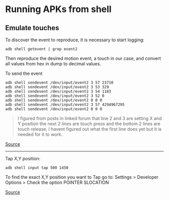 # Running APKs from shell

## Emulate touches
To discover the event to reproduce, it is necessary to start logging:

`adb shell getevent | grep event2`

Then reproduce the desired motion event, a touch in our case, and convert all values from hex in dump to decimal values.

To send the event

```shell
adb shell sendevent /dev/input/event2 3 57 23710
adb shell sendevent /dev/input/event2 3 53 329
adb shell sendevent /dev/input/event2 3 54 1183
adb shell sendevent /dev/input/event2 3 52 0
adb shell sendevent /dev/input/event2 0 0 0
adb shell sendevent /dev/input/event2 3 57 4294967295
adb shell sendevent /dev/input/event2 0 0 0
```

> I figured from posts in linked forum that line 2 and 3 are setting X and Y position the next 2 lines are touch press and the bottom 2 lines are touch release, I havent figured out what the first line does yet but it is needed for it to work.

[Source](http://stackoverflow.com/questions/8647826/simulating-touch-using-adb)

---

Tap X,Y position:

`adb shell input tap 500 1450`

To find the exact X,Y position you want to Tap go to:
Settings > Developer Options > Check the option POINTER SLOCATION

[Source](http://stackoverflow.com/questions/7789826/adb-shell-input-events)
